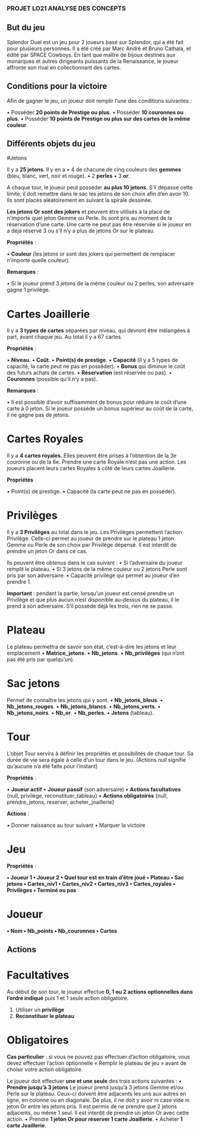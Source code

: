 ### PROJET LO21 ANALYSE DES CONCEPTS

## But du jeu

Splendor Duel est un jeu pour 2 joueurs basé sur Splendor, qui a été fait pour plusieurs personnes. Il a été créé par Marc André et Bruno Cathala, et édité par SPACE Cowboys.
En tant que maître de bijoux destinés aux monarques et autres dirigeants puissants de la Renaissance, le joueur affronte son rival en collectionnant des cartes.

## Conditions pour la victoire

Afin de gagner le jeu, un joueur doit remplir l’une des conditions suivantes :

•	Posséder **20 points de Prestige ou plus**.
•	Posséder **10 couronnes ou plus**.
•	Posséder **10 points de Prestige ou plus sur des cartes de la même couleur**.


## Différents objets du jeu

#Jetons

Il y a **25 jetons**. Il y en a 
•	4 de chacune de cinq couleurs des **gemmes** (bleu, blanc, vert, noir et rouge). 
•	2 **perles**
•	3 **or**. 

A chaque tour, le joueur peut posséder **au plus 10 jetons**. S’il dépasse cette limite, il doit remettre dans le sac les jetons de son choix afin d’en avoir 10. Ils sont placés aléatoirement en suivant la spirale dessinée.

**Les jetons Or sont des jokers** et peuvent être utilisés à la place de n'importe quel jeton Gemme ou Perle. Ils sont pris au moment de la réservation d’une carte. Une carte ne peut pas être réservée si le joueur en a déjà réservé 3 ou s’il n’y a plus de jetons Or sur le plateau.

**Propriétés** :

•	**Couleur** (les jetons or sont des jokers qui permettent de remplacer n’importe quelle couleur).

**Remarques** :

•	Si le joueur prend 3 jetons de la même couleur ou 2 perles, son adversaire gagne 1 privilège.

# Cartes Joaillerie

Il y a **3 types de cartes** séparées par niveau, qui devront être mélangées à part, avant chaque jeu. Au total il y a 67 cartes.

**Propriétés** :

•	**Niveau**.
•	**Coût**.
•	**Point(s) de prestige**.
•	**Capacité** (il y a 5 types de capacité, la carte peut ne pas en posséder).
•	**Bonus** qui diminue le coût des futurs achats de cartes.
•	**Réservation** (est réservée ou pas).
•	**Couronnes** (possible qu’il n’y a pas).

**Remarques** :

•	Il est possible d’avoir suffisamment de bonus pour réduire le coût d’une carte à 0 jeton. Si le joueur possède un bonus supérieur au coût de la carte, il ne gagne pas de jetons. 

# Cartes Royales

Il y a **4 cartes royales**. Elles peuvent être prises à l’obtention de la 3e couronne ou de la 6e. Prendre une carte Royale n’est pas une action. Les joueurs placent leurs cartes Royales à côté de leurs cartes Joaillerie. 

**Propriétés**

•	Point(s) de prestige.
•	Capacité (la carte peut ne pas en posséder).

# Privilèges

Il y a **3 Privilèges** au total dans le jeu. Les Privilèges permettent l’action Privilège. Celle-ci permet au joueur de prendre sur le plateau 1 jeton Gemme ou Perle de son choix par Privilège dépensé. Il est interdit de prendre un jeton Or dans ce cas.

Ils peuvent être obtenus dans le cas suivant :
•	Si l’adversaire du joueur remplit le plateau.
•	Si 3 jetons de la même couleur ou 2 jetons Perle sont pris par son adversaire.
•	Capacité privilège qui permet au joueur d’en prendre 1.

**Important** : pendant la partie, lorsqu’un joueur est censé prendre un Privilège et que plus aucun n’est disponible au-dessus du plateau, il le prend à son adversaire. S’il possède déjà les trois, rien ne se passe.

# Plateau

Le plateau permettra de savoir son état, c’est-à-dire les jetons et leur emplacement
•	**Matrice_jetons**.
•	**Nb_jetons**.
•	**Nb_privilèges** (qui n’ont pas été pris par quelqu’un).

# Sac jetons

Permet de connaître les jetons qui y sont.
•	**Nb_jetons_bleus**.
•	**Nb_jetons_rouges**.
•	**Nb_jetons_blancs**.
•	**Nb_jetons_verts**.
•	**Nb_jetons_noirs**.
•	**Nb_or**.
•	**Nb_perles**.
•	**Jetons** (tableau).

# Tour

L’objet Tour servira à définir les propriétés et possibilités de chaque tour. Sa durée de vie sera égale à celle d’un tour dans le jeu. (Actions null signifie qu’aucune n’a été faite pour l’instant)

**Propriétés** :

•	**Joueur actif**
•	**Joueur passif** (son adversaire)
•	**Actions facultatives** {null, privilege, reconstituer_tableau}
•	**Actions obligatoires** {null, prendre_jetons, reserver, acheter_joaillerie}

**Actions** :

•	Donner naissance au tour suivant
•	Marquer la victoire

# Jeu

**Propriétés** :

**•	Joueur 1
•	Joueur 2
•	Quel tour est en train d’être joué
•	Plateau
•	Sac jetons
•	Cartes_niv1
•	Cartes_niv2
•	Cartes_niv3
•	Cartes_royales
•	Privilèges
•	Terminé ou pas**



# Joueur

**•	Nom
•	Nb_points
•	Nb_couronnes
•	Cartes**


## Actions

# Facultatives

Au début de son tour, le joueur effectue **0, 1 ou 2 actions optionnelles dans l’ordre indiqué** puis 1 et 1 seule action obligatoire.
1.	Utiliser un **privilège**
2.	**Reconstituer le plateau**

# Obligatoires

**Cas particulier** : si vous ne pouvez pas effectuer d’action obligatoire, vous devez effectuer l’action optionnelle « Remplir le plateau de jeu » avant de choisir votre action obligatoire.

Le joueur doit effectuer **une et une seule** des trois actions suivantes :
•	**Prendre jusqu’à 3 jetons**
Le joueur prend jusqu’à 3 jetons Gemme et/ou Perle sur le plateau. Ceux-ci doivent être adjacents les uns aux autres en ligne, en colonne ou en diagonale. De plus, il ne doit y avoir ni case vide ni jeton Or entre les jetons pris. Il est permis de ne prendre que 2 jetons adjacents, ou même 1 seul. Il est interdit de prendre un jeton Or avec cette action.
•	Prendre **1 jeton Or pour réserver 1 carte Joaillerie**.
•	Acheter **1 carte Joaillerie**.




